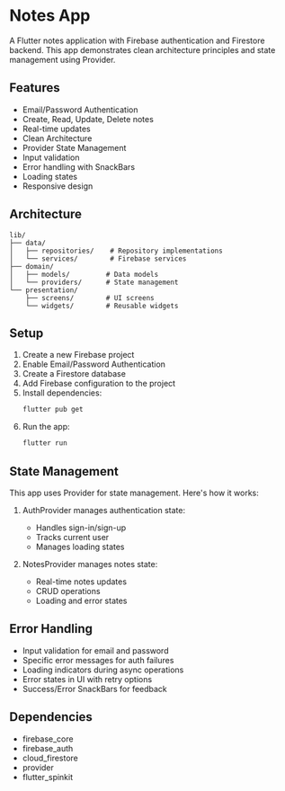 # Notes App

A Flutter notes application with Firebase authentication and Firestore backend. This app demonstrates clean architecture principles and state management using Provider.

## Features

- Email/Password Authentication
- Create, Read, Update, Delete notes
- Real-time updates
- Clean Architecture
- Provider State Management
- Input validation
- Error handling with SnackBars
- Loading states
- Responsive design

## Architecture

```
lib/
├── data/
│   ├── repositories/    # Repository implementations
│   └── services/        # Firebase services
├── domain/
│   ├── models/         # Data models
│   └── providers/      # State management
└── presentation/
    ├── screens/        # UI screens
    └── widgets/        # Reusable widgets
```

## Setup

1. Create a new Firebase project
2. Enable Email/Password Authentication
3. Create a Firestore database
4. Add Firebase configuration to the project
5. Install dependencies:
   ```bash
   flutter pub get
   ```
6. Run the app:
   ```bash
   flutter run
   ```

## State Management

This app uses Provider for state management. Here's how it works:

1. AuthProvider manages authentication state:
   - Handles sign-in/sign-up
   - Tracks current user
   - Manages loading states

2. NotesProvider manages notes state:
   - Real-time notes updates
   - CRUD operations
   - Loading and error states

## Error Handling

- Input validation for email and password
- Specific error messages for auth failures
- Loading indicators during async operations
- Error states in UI with retry options
- Success/Error SnackBars for feedback

## Dependencies

- firebase_core
- firebase_auth
- cloud_firestore
- provider
- flutter_spinkit
